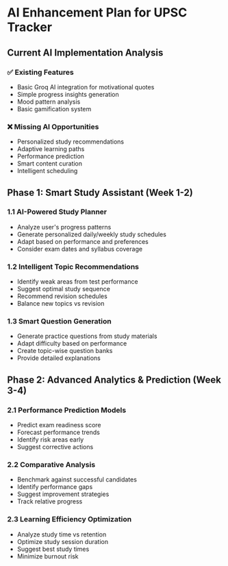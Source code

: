 # AI Enhancement Plan for UPSC Tracker

## Current AI Implementation Analysis

### ✅ Existing Features
- Basic Groq AI integration for motivational quotes
- Simple progress insights generation
- Mood pattern analysis
- Basic gamification system

### ❌ Missing AI Opportunities
- Personalized study recommendations
- Adaptive learning paths
- Performance prediction
- Smart content curation
- Intelligent scheduling

## Phase 1: Smart Study Assistant (Week 1-2)

### 1.1 AI-Powered Study Planner
- Analyze user's progress patterns
- Generate personalized daily/weekly study schedules
- Adapt based on performance and preferences
- Consider exam dates and syllabus coverage

### 1.2 Intelligent Topic Recommendations
- Identify weak areas from test performance
- Suggest optimal study sequence
- Recommend revision schedules
- Balance new topics vs revision

### 1.3 Smart Question Generation
- Generate practice questions from study materials
- Adapt difficulty based on performance
- Create topic-wise question banks
- Provide detailed explanations

## Phase 2: Advanced Analytics & Prediction (Week 3-4)

### 2.1 Performance Prediction Models
- Predict exam readiness score
- Forecast performance trends
- Identify risk areas early
- Suggest corrective actions

### 2.2 Comparative Analysis
- Benchmark against successful candidates
- Identify performance gaps
- Suggest improvement strategies
- Track relative progress

### 2.3 Learning Efficiency Optimization
- Analyze study time vs retention
- Optimize study session duration
- Suggest best study times
- Minimize burnout risk